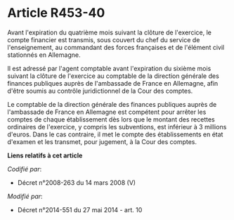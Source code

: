 # Article R453-40

Avant l'expiration du quatrième mois suivant la clôture de l'exercice, le compte financier est transmis, sous couvert du chef
du service de l'enseignement, au commandant des forces françaises et de l'élément civil stationnés en Allemagne. 

Il est adressé par l'agent comptable avant l'expiration du sixième mois suivant la clôture de l'exercice au  comptable de la
direction générale des finances publiques auprès de l'ambassade de France en Allemagne, afin d'être soumis au contrôle
juridictionnel de la Cour des comptes. 

Le  comptable de la direction générale des finances publiques auprès de l'ambassade de France en Allemagne est compétent pour
arrêter les comptes de chaque établissement dès lors que le montant des recettes ordinaires de l'exercice, y compris les
subventions, est inférieur à 3 millions d'euros. Dans le cas contraire, il met le compte des établissements en état d'examen
et les transmet, pour jugement, à la Cour des comptes.

**Liens relatifs à cet article**

_Codifié par_:

  - Décret n°2008-263 du 14 mars 2008 (V)

_Modifié par_:

  - Décret n°2014-551 du 27 mai 2014 - art. 10
